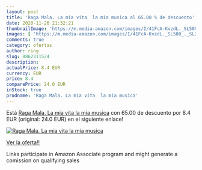 ```yaml
---
layout: post
title: 'Raga Mala. La mia vita  la mia musica al 65.00 % de descuento'
date: 2020-11-26 21:32:21
thumbnailImage: 'https://m.media-amazon.com/images/I/41FcA-KvzdL._SL500_._SL200_.jpg'
images: [ 'https://m.media-amazon.com/images/I/41FcA-KvzdL._SL500_._SL200_.jpg' ]
comments: true
category: ofertas
author: ring
slug: 8862311524
description:
actualPrice: 8.4 EUR
currency: EUR
price: 8.4
comparePrice: 24.0 EUR
inStock: true
prodname: 'Raga Mala. La mia vita  la mia musica'
---
```


Está [Raga Mala. La mia vita  la mia musica](https://www.amazon.it/dp/8862311524/?tag=tolees00-21) con 65.00 de descuento por 8.4 EUR (original: 24.0 EUR) en el siguiente enlace!

[![Raga Mala. La mia vita  la mia musica](https://m.media-amazon.com/images/I/41FcA-KvzdL._SL500_._SL200_.jpg)](https://www.amazon.it/dp/8862311524/?tag=tolees00-21)

[Ver la oferta!!](https://www.amazon.it/dp/8862311524/?tag=tolees00-21)

Links participate in Amazon Associate program and might generate a comission on qualifying sales



